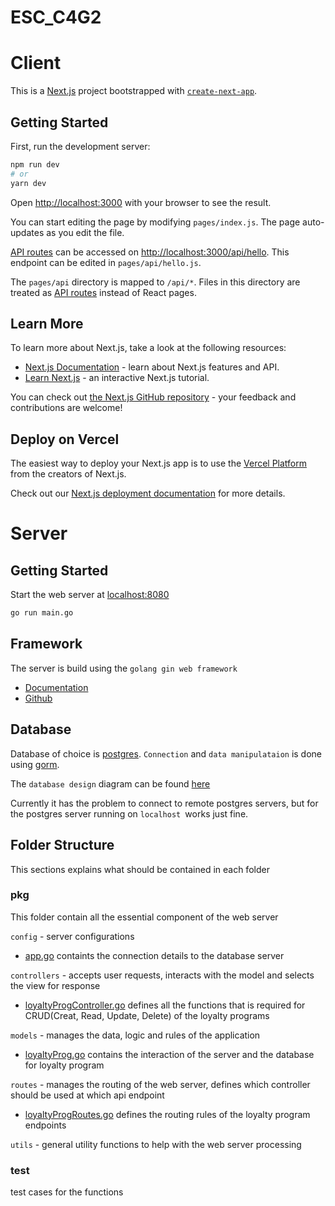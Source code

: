 # ESC_C4G2

# Client
This is a [Next.js](https://nextjs.org/) project bootstrapped with [`create-next-app`](https://github.com/vercel/next.js/tree/canary/packages/create-next-app).

## Getting Started

First, run the development server:

```bash
npm run dev
# or
yarn dev
```

Open [http://localhost:3000](http://localhost:3000) with your browser to see the result.

You can start editing the page by modifying `pages/index.js`. The page auto-updates as you edit the file.

[API routes](https://nextjs.org/docs/api-routes/introduction) can be accessed on [http://localhost:3000/api/hello](http://localhost:3000/api/hello). This endpoint can be edited in `pages/api/hello.js`.

The `pages/api` directory is mapped to `/api/*`. Files in this directory are treated as [API routes](https://nextjs.org/docs/api-routes/introduction) instead of React pages.

## Learn More

To learn more about Next.js, take a look at the following resources:

- [Next.js Documentation](https://nextjs.org/docs) - learn about Next.js features and API.
- [Learn Next.js](https://nextjs.org/learn) - an interactive Next.js tutorial.

You can check out [the Next.js GitHub repository](https://github.com/vercel/next.js/) - your feedback and contributions are welcome!

## Deploy on Vercel

The easiest way to deploy your Next.js app is to use the [Vercel Platform](https://vercel.com/new?utm_medium=default-template&filter=next.js&utm_source=create-next-app&utm_campaign=create-next-app-readme) from the creators of Next.js.

Check out our [Next.js deployment documentation](https://nextjs.org/docs/deployment) for more details.

# Server

## Getting Started
Start the web server at [localhost:8080](http://localhost:8080)
```bash
go run main.go
```

## Framework
The server is build using the `golang gin web framework`
- [Documentation](https://pkg.go.dev/github.com/gin-gonic/gin)
- [Github](https://github.com/gin-gonic/gin)

## Database
Database of choice is [postgres](https://www.postgresql.org/). `Connection` and `data manipulataion` is done using [gorm](https://gorm.io/docs/connecting_to_the_database.html#PostgreSQL).

The `database design` diagram can be found [here](https://app.diagrams.net/#G1MqCC37AmMqTFOKrpWQ0jXXwEO-iu01I5)

Currently it has the problem to connect to remote postgres servers, but for the postgres server running on `localhost `works just fine.

## Folder Structure

This sections explains what should be contained in each folder

### **pkg**
This folder contain all the essential component of the web server

`config` - server configurations
- [app.go](/server/pkg/config/app.go) containts the connection details to the database server

`controllers` - accepts user requests, interacts with the model and selects the view for response
- [loyaltyProgController.go](/server/pkg/controllers/loyaltyProgController.go) defines all the functions that is required for CRUD(Creat, Read, Update, Delete) of the loyalty programs

`models` - manages the data, logic and rules of the application
- [loyaltyProg.go](/server/pkg/models/loyaltyProg.go) contains the interaction of the server and the database for loyalty program

`routes` - manages the routing of the web server, defines which controller should be used at which api endpoint
- [loyaltyProgRoutes.go](/server/pkg/routes/loyaltyProgRoutes.go) defines the routing rules of the loyalty program endpoints
  
`utils` - general utility functions to help with the web server processing

### test
test cases for the  functions

